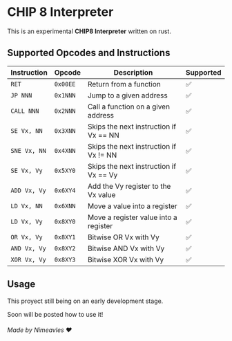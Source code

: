 # CHIP 8 Interpreter

This is an experimental **CHIP8 Interpreter** written on rust.

## Supported Opcodes and Instructions

| Instruction           | Opcode     | Description                                  | Supported
| --------------------- | ---------- | -------------------------------------------- | --------------------
| `RET`                 | `0x00EE`   | Return from a function                       | :white_check_mark:
| `JP NNN`              | `0x1NNN`   | Jump to a given address                      | :white_check_mark:
| `CALL NNN`            | `0x2NNN`   | Call a function on a given address           | :white_check_mark:
| `SE Vx, NN`           | `0x3XNN`   | Skips the next instruction if Vx == NN       | :white_check_mark:
| `SNE Vx, NN`          | `0x4XNN`   | Skips the next instruction if Vx != NN       | :white_check_mark:
| `SE Vx, Vy`           | `0x5XY0`   | Skips the next instruction if Vx == Vy       | :white_check_mark:
| `ADD Vx, Vy`          | `0x6XY4`   | Add the Vy register to the Vx value          | :white_check_mark:
| `LD Vx, NN`           | `0x6XNN`   | Move a value into a register                 | :white_check_mark:
| `LD Vx, Vy`           | `0x8XY0`   | Move a register value into a register        | :white_check_mark: 
| `OR Vx, Vy`           | `0x8XY1`   | Bitwise OR Vx with Vy                        | :white_check_mark:
| `AND Vx, Vy`          | `0x8XY2`   | Bitwise AND Vx with Vy                       | :white_check_mark:
| `XOR Vx, Vy`          | `0x8XY3`   | Bitwise XOR Vx with Vy                       | :white_check_mark:

## Usage

This proyect still being on an early development stage.

Soon will be posted how to use it!

###### Made by Nimeavles :heart: